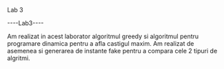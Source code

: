 Lab 3


----Lab3----

Am realizat in acest laborator algoritmul greedy si algoritmul pentru programare dinamica pentru a afla castigul maxim. Am realizat de asemenea si generarea de instante fake pentru a compara cele 2 tipuri de algritmi.